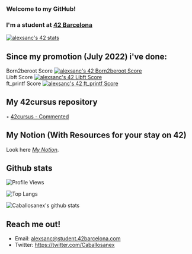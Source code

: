 ### Welcome to my GitHub! 

### I'm a student at [42 Barcelona](https://www.42barcelona.com/es/)

[![alexsanc's 42 stats](https://badge42.vercel.app/api/v2/cl9gy7in200690gmidkgosw2j/stats?cursusId=21&coalitionId=205)](https://github.com/JaeSeoKim/badge42)

## Since my promotion (July 2022) i've done:
Born2beroot Score [![alexsanc's 42 Born2beroot Score](https://badge42.vercel.app/api/v2/cl9gy7in200690gmidkgosw2j/project/2832425)](https://github.com/JaeSeoKim/badge42)\
Libft Score [![alexsanc's 42 Libft Score](https://badge42.vercel.app/api/v2/cl9gy7in200690gmidkgosw2j/project/2785073)](https://github.com/JaeSeoKim/badge42)\
ft_printf Score [![alexsanc's 42 ft_printf Score](https://badge42.vercel.app/api/v2/cl9gy7in200690gmidkgosw2j/project/2844358)](https://github.com/JaeSeoKim/badge42)

## My 42cursus repository

◦ [42cursus - Commented](https://github.com/Caballosanex/42Cursus-Commented)

## My Notion (With Resources for your stay on 42)

Look here *[My Notion](https://www.notion.so/caballosanex/Road-to-42-1c4ff3c3000f44c89c47ecb2be89e372)*.

## Github stats

![Profile Views](https://komarev.com/ghpvc/?username=Caballosanex)

![Top Langs](https://github-readme-stats.vercel.app/api/top-langs/?username=Caballosanex&layout=compact&theme=dark&hide_border=true)

![Caballosanex's github stats](https://github-readme-stats.vercel.app/api?username=Caballosanex&show_icons=true&hide_border=true&theme=dark)

## Reach me out!

* Email:      alexsanc@student.42barcelona.com
* Twitter:    https://twitter.com/Caballosanex
